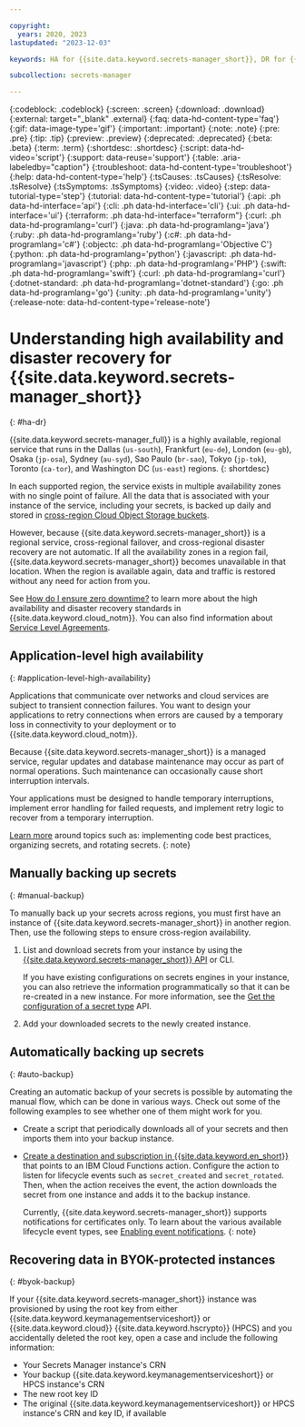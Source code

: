 ```yaml
---

copyright:
  years: 2020, 2023
lastupdated: "2023-12-03"

keywords: HA for {{site.data.keyword.secrets-manager_short}}, DR for {{site.data.keyword.secrets-manager_short}}, high availability for {{site.data.keyword.secrets-manager_short}}, disaster recovery for {{site.data.keyword.secrets-manager_short}}, failover for {{site.data.keyword.secrets-manager_short}}

subcollection: secrets-manager

---
```


{:codeblock: .codeblock}
{:screen: .screen}
{:download: .download}
{:external: target="_blank" .external}
{:faq: data-hd-content-type='faq'}
{:gif: data-image-type='gif'}
{:important: .important}
{:note: .note}
{:pre: .pre}
{:tip: .tip}
{:preview: .preview}
{:deprecated: .deprecated}
{:beta: .beta}
{:term: .term}
{:shortdesc: .shortdesc}
{:script: data-hd-video='script'}
{:support: data-reuse='support'}
{:table: .aria-labeledby="caption"}
{:troubleshoot: data-hd-content-type='troubleshoot'}
{:help: data-hd-content-type='help'}
{:tsCauses: .tsCauses}
{:tsResolve: .tsResolve}
{:tsSymptoms: .tsSymptoms}
{:video: .video}
{:step: data-tutorial-type='step'}
{:tutorial: data-hd-content-type='tutorial'}
{:api: .ph data-hd-interface='api'}
{:cli: .ph data-hd-interface='cli'}
{:ui: .ph data-hd-interface='ui'}
{:terraform: .ph data-hd-interface="terraform"}
{:curl: .ph data-hd-programlang='curl'}
{:java: .ph data-hd-programlang='java'}
{:ruby: .ph data-hd-programlang='ruby'}
{:c#: .ph data-hd-programlang='c#'}
{:objectc: .ph data-hd-programlang='Objective C'}
{:python: .ph data-hd-programlang='python'}
{:javascript: .ph data-hd-programlang='javascript'}
{:php: .ph data-hd-programlang='PHP'}
{:swift: .ph data-hd-programlang='swift'}
{:curl: .ph data-hd-programlang='curl'}
{:dotnet-standard: .ph data-hd-programlang='dotnet-standard'}
{:go: .ph data-hd-programlang='go'}
{:unity: .ph data-hd-programlang='unity'}
{:release-note: data-hd-content-type='release-note'}

# Understanding high availability and disaster recovery for {{site.data.keyword.secrets-manager_short}}
{: #ha-dr}

{{site.data.keyword.secrets-manager_full}} is a highly available, regional service that runs in the Dallas (`us-south`), Frankfurt (`eu-de`), London (`eu-gb`), Osaka (`jp-osa`), Sydney (`au-syd`), Sao Paulo (`br-sao`), Tokyo (`jp-tok`), Toronto (`ca-tor`), and Washington DC (`us-east`) regions.
{: shortdesc}

In each supported region, the service exists in multiple availability zones with no single point of failure. All the data that is associated with your instance of the service, including your secrets, is backed up daily and stored in [cross-region Cloud Object Storage buckets](/docs/cloud-object-storage?topic=cloud-object-storage-endpoints#endpoints-geo).

However, because {{site.data.keyword.secrets-manager_short}} is a regional service, cross-regional failover, and cross-regional disaster recovery are not automatic. If all the availability zones in a region fail, {{site.data.keyword.secrets-manager_short}} becomes unavailable in that location. When the region is available again, data and traffic is restored without any need for action from you.

See [How do I ensure zero downtime?](/docs/overview?topic=overview-zero-downtime) to learn more about the high availability and disaster recovery standards in {{site.data.keyword.cloud_notm}}. You can also find information about [Service Level Agreements](/docs/overview?topic=overview-slas).

## Application-level high availability
{: #application-level-high-availability}

Applications that communicate over networks and cloud services are subject to transient connection failures. You want to design your applications to retry connections when errors are caused by a temporary loss in connectivity to your deployment or to {{site.data.keyword.cloud_notm}}.

Because {{site.data.keyword.secrets-manager_short}} is a managed service, regular updates and database maintenance may occur as part of normal operations. Such maintenance can occasionally cause short interruption intervals.

Your applications must be designed to handle temporary interruptions, implement error handling for failed requests, and implement retry logic to recover from a temporary interruption.


[Learn more](/docs/secrets-manager?topic=secrets-manager-best-practices-using) around topics such as: implementing code best practices, organizing secrets, and rotating secrets.
{: note}

## Manually backing up secrets
{: #manual-backup}

To manually back up your secrets across regions, you must first have an instance of {{site.data.keyword.secrets-manager_short}} in another region. Then, use the following steps to ensure cross-region availability.

1. List and download secrets from your instance by using the [{{site.data.keyword.secrets-manager_short}} API](/apidocs/secrets-manager/secrets-manager-v2) or CLI.

   If you have existing configurations on secrets engines in your instance, you can also retrieve the information programmatically so that it can be re-created in a new instance. For more information, see the [Get the configuration of a secret type](/apidocs/secrets-manager/secrets-manager-v2#get-config) API.

2. Add your downloaded secrets to the newly created instance.

## Automatically backing up secrets
{: #auto-backup}

Creating an automatic backup of your secrets is possible by automating the manual flow, which can be done in various ways. Check out some of the following examples to see whether one of them might work for you.

- Create a script that periodically downloads all of your secrets and then imports them into your backup instance.
- [Create a destination and subscription in {{site.data.keyword.en_short}}](/docs/event-notifications) that points to an IBM Cloud Functions action. Configure the action to listen for lifecycle events such as `secret_created` and `secret_rotated`. Then, when the action receives the event, the action downloads the secret from one instance and adds it to the backup instance.

   Currently, {{site.data.keyword.secrets-manager_short}} supports notifications for certificates only. To learn about the various available lifecycle event types, see [Enabling event notifications](/docs/secrets-manager?topic=secrets-manager-event-notifications).
   {: note}

## Recovering data in BYOK-protected instances
{: #byok-backup}

If your {{site.data.keyword.secrets-manager_short}} instance was provisioned by using the root key from either {{site.data.keyword.keymanagementserviceshort}} or {{site.data.keyword.cloud}} {{site.data.keyword.hscrypto}} (HPCS) and you accidentally deleted the root key, open a case and include the following information:

* Your Secrets Manager instance's CRN
* Your backup {{site.data.keyword.keymanagementserviceshort}} or HPCS instance's CRN
* The new root key ID
* The original {{site.data.keyword.keymanagementserviceshort}} or HPCS instance's CRN and key ID, if available
